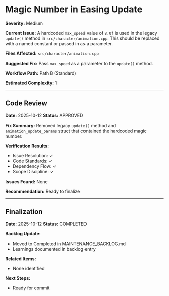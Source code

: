 # Magic Number in Easing Update

**Severity:** Medium

**Current Issue:** A hardcoded `max_speed` value of `8.0f` is used in the legacy `update()` method in `src/character/animation.cpp`. This should be replaced with a named constant or passed in as a parameter.

**Files Affected:** `src/character/animation.cpp`

**Suggested Fix:** Pass `max_speed` as a parameter to the `update()` method.

**Workflow Path:** Path B (Standard)

**Estimated Complexity:** 1

---

## Code Review

**Date:** 2025-10-12
**Status:** APPROVED

**Fix Summary:** Removed legacy `update()` method and `animation_update_params` struct that contained the hardcoded magic number.

**Verification Results:**
- Issue Resolution: ✓
- Code Standards: ✓
- Dependency Flow: ✓
- Scope Discipline: ✓

**Issues Found:** None

**Recommendation:** Ready to finalize

---

## Finalization

**Date:** 2025-10-12
**Status:** COMPLETED

**Backlog Update:**
- Moved to Completed in MAINTENANCE_BACKLOG.md
- Learnings documented in backlog entry

**Related Items:**
- None identified

**Next Steps:**
- Ready for commit
